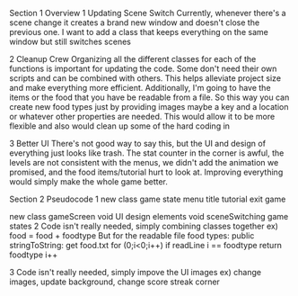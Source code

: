 Section 1 Overview
1 Updating Scene Switch
	Currently, whenever there's a scene change it creates a brand new window and doesn't close the previous one. I want to add a class that keeps everything on the same window but still switches scenes

2 Cleanup Crew
	Organizing all the different classes for each of the functions is important for updating the code. Some don't need their own scripts and can be combined with others. This helps alleviate project size and make everything more efficient.  Additionally, I'm going to have the items or the food that you have be readable from a file. So this way you can create new food types just by providing images maybe a key and a location or whatever other properties are needed. This would allow it to be more flexible and also would clean up some of the hard coding in 

3 Better UI
	There's not good way to say this, but the UI and design of everything just looks like trash. The stat counter in the corner is awful, the levels are not consistent with the menus, we didn't add the animation we promised, and the food items/tutorial hurt to look at. Improving everything would simply make the whole game better.

Section 2 Pseudocode
1
new class game state
	menu
	title
	tutorial
	exit game

new class gameScreen
	 void UI
	 	design elements
	 void sceneSwitching
	 	game states
2
Code isn't really needed, simply combining classes together
ex) food = food + foodtype
But for the readable file food types:
	public stringToString:
		get food.txt
		for (0;i<0;i++)
			if readLine i == foodtype
				return foodtype
			i++

3
Code isn't really needed, simply impove the UI images
ex) change images, update background, change score streak corner